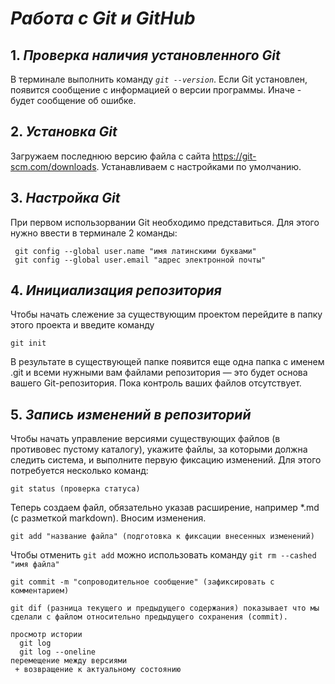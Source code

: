 
# ***Работа с Git и GitHub***

## 1. _Проверка наличия установленного Git_

В терминале выполнить команду 
_`git --version`_.
Если Git  установлен, появится сообщение с информацией о версии программы. Иначе - будет сообщение об ошибке.

## 2. _Установка Git_

Загружаем последнюю версию файла с сайта https://git-scm.com/downloads. Устанавливаем с настройками по умолчанию.


## 3. _Настройка Git_

При первом использорвании Git необходимо представиться. Для этого нужно ввести в терминале 2 команды:
```
 git config --global user.name "имя латинскими буквами"
 git config --global user.email "адрес электронной почты"
 ```

 ## 4. _Инициализация репозитория_

 Чтобы начать слежение за существующим проектом перейдите в папку этого проекта и введите команду
 ```
 git init
 ```
 В результате в существующей папке появится еще одна папка с именем .git и всеми 
нужными вам файлами репозитория — это будет основа вашего Git-репозитория. 
Пока контроль ваших файлов отсутствует.

 ## 5. _Запись изменений в репозиторий_

Чтобы начать управление версиями существующих файлов (в противовес пустому каталогу), укажите файлы, за которыми должна следить система, и выполните 
первую фиксацию изменений. Для этого потребуется несколько команд:
```
git status (проверка статуса)
```
Теперь создаем файл, обязательно указав расширение, например *.md (с разметкой markdown).
Вносим изменения.
```
git add "название файла" (подготовка к фиксации внесенных изменений)
```

 Чтобы отменить `git add` можно использовать команду `git rm --cashed "имя файла"`
 ```
git commit -m "сопроводительное сообщение" (зафиксировать с комментарием)

git dif (разница текущего и предыдущего содержания) показывает что мы сделали с файлом относительно предыдущего сохранения (commit).

просмотр истории
   git log
   git log --oneline
перемещение между версиями
  + возвращение к актуальному состоянию





